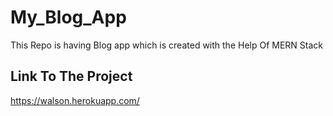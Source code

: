 # My_Blog_App
 This Repo is having Blog app which is created with the Help Of MERN Stack
## Link To The Project
 
 https://walson.herokuapp.com/
 
